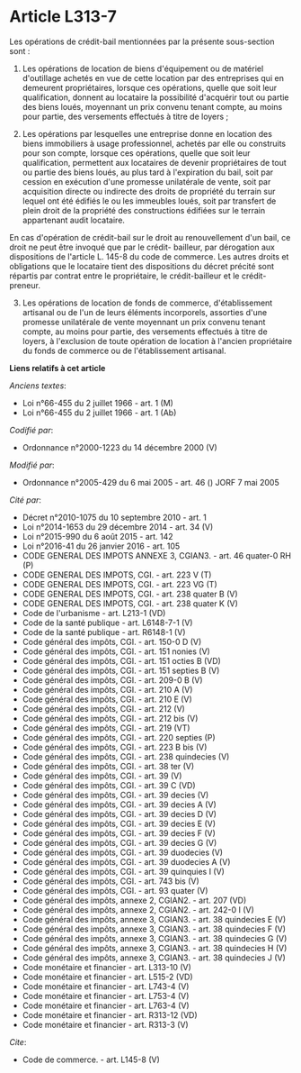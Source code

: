 # Article L313-7

Les opérations de crédit-bail mentionnées par la présente sous-section sont :

1. Les opérations de location de biens d'équipement ou de matériel d'outillage achetés en vue de cette location par des
entreprises qui en demeurent propriétaires, lorsque ces opérations, quelle que soit leur qualification, donnent au locataire
la possibilité d'acquérir tout ou partie des biens loués, moyennant un prix convenu tenant compte, au moins pour partie, des
versements effectués à titre de loyers ;

2. Les opérations par lesquelles une entreprise donne en location des biens immobiliers à usage professionnel, achetés par
elle ou construits pour son compte, lorsque ces opérations, quelle que soit leur qualification, permettent aux locataires de
devenir propriétaires de tout ou partie des biens loués, au plus tard à l'expiration du bail, soit par cession en exécution
d'une promesse unilatérale de vente, soit par acquisition directe ou indirecte des droits de propriété du terrain sur lequel
ont été édifiés le ou les immeubles loués, soit par transfert de plein droit de la propriété des constructions édifiées sur
le terrain appartenant audit locataire.

En cas d'opération de crédit-bail sur le droit au renouvellement d'un bail, ce droit ne peut être invoqué que par le crédit-
bailleur, par dérogation aux dispositions de l'article L. 145-8 du code de commerce. Les autres droits et obligations que le
locataire tient des dispositions du décret précité sont répartis par contrat entre le propriétaire, le crédit-bailleur et le
crédit-preneur.

3. Les opérations de location de fonds de commerce, d'établissement artisanal ou de l'un de leurs éléments incorporels,
assorties d'une promesse unilatérale de vente moyennant un prix convenu tenant compte, au moins pour partie, des versements
effectués à titre de loyers, à l'exclusion de toute opération de location à l'ancien propriétaire du fonds de commerce ou de
l'établissement artisanal.

**Liens relatifs à cet article**

_Anciens textes_:

  - Loi n°66-455 du 2 juillet 1966 - art. 1 (M)
  - Loi n°66-455 du 2 juillet 1966 - art. 1 (Ab)

_Codifié par_:

  - Ordonnance n°2000-1223 du 14 décembre 2000 (V)

_Modifié par_:

  - Ordonnance n°2005-429 du 6 mai 2005 - art. 46 () JORF 7 mai 2005

_Cité par_:

  - Décret n°2010-1075 du 10 septembre 2010 - art. 1
  - Loi n°2014-1653 du 29 décembre 2014 - art. 34 (V)
  - Loi n°2015-990 du 6 août 2015 - art. 142
  - Loi n°2016-41 du 26 janvier 2016 - art. 105
  - CODE GENERAL DES IMPOTS ANNEXE 3, CGIAN3. - art. 46 quater-0 RH (P)
  - CODE GENERAL DES IMPOTS, CGI. - art. 223 V (T)
  - CODE GENERAL DES IMPOTS, CGI. - art. 223 VG (T)
  - CODE GENERAL DES IMPOTS, CGI. - art. 238 quater B (V)
  - CODE GENERAL DES IMPOTS, CGI. - art. 238 quater K (V)
  - Code de l'urbanisme - art. L213-1 (VD)
  - Code de la santé publique - art. L6148-7-1 (V)
  - Code de la santé publique - art. R6148-1 (V)
  - Code général des impôts, CGI. - art. 150-0 D (V)
  - Code général des impôts, CGI. - art. 151 nonies (V)
  - Code général des impôts, CGI. - art. 151 octies B (VD)
  - Code général des impôts, CGI. - art. 151 septies B (V)
  - Code général des impôts, CGI. - art. 209-0 B (V)
  - Code général des impôts, CGI. - art. 210 A (V)
  - Code général des impôts, CGI. - art. 210 E (V)
  - Code général des impôts, CGI. - art. 212 (V)
  - Code général des impôts, CGI. - art. 212 bis (V)
  - Code général des impôts, CGI. - art. 219 (VT)
  - Code général des impôts, CGI. - art. 220 septies (P)
  - Code général des impôts, CGI. - art. 223 B bis (V)
  - Code général des impôts, CGI. - art. 238 quindecies (V)
  - Code général des impôts, CGI. - art. 38 ter (V)
  - Code général des impôts, CGI. - art. 39 (V)
  - Code général des impôts, CGI. - art. 39 C (VD)
  - Code général des impôts, CGI. - art. 39 decies (V)
  - Code général des impôts, CGI. - art. 39 decies A (V)
  - Code général des impôts, CGI. - art. 39 decies D (V)
  - Code général des impôts, CGI. - art. 39 decies E (V)
  - Code général des impôts, CGI. - art. 39 decies F (V)
  - Code général des impôts, CGI. - art. 39 decies G (V)
  - Code général des impôts, CGI. - art. 39 duodecies (V)
  - Code général des impôts, CGI. - art. 39 duodecies A (V)
  - Code général des impôts, CGI. - art. 39 quinquies I (V)
  - Code général des impôts, CGI. - art. 743 bis (V)
  - Code général des impôts, CGI. - art. 93 quater (V)
  - Code général des impôts, annexe 2, CGIAN2. - art. 207 (VD)
  - Code général des impôts, annexe 2, CGIAN2. - art. 242-0 I (V)
  - Code général des impôts, annexe 3, CGIAN3. - art. 38 quindecies E (V)
  - Code général des impôts, annexe 3, CGIAN3. - art. 38 quindecies F (V)
  - Code général des impôts, annexe 3, CGIAN3. - art. 38 quindecies G (V)
  - Code général des impôts, annexe 3, CGIAN3. - art. 38 quindecies H (V)
  - Code général des impôts, annexe 3, CGIAN3. - art. 38 quindecies J (V)
  - Code monétaire et financier - art. L313-10 (V)
  - Code monétaire et financier - art. L515-2 (VD)
  - Code monétaire et financier - art. L743-4 (V)
  - Code monétaire et financier - art. L753-4 (V)
  - Code monétaire et financier - art. L763-4 (V)
  - Code monétaire et financier - art. R313-12 (VD)
  - Code monétaire et financier - art. R313-3 (V)

_Cite_:

  - Code de commerce. - art. L145-8 (V)
